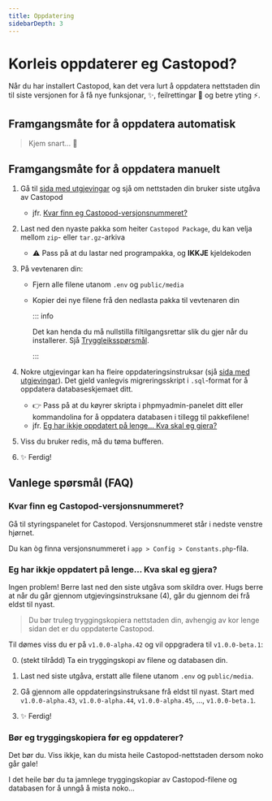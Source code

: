 ```yaml
---
title: Oppdatering
sidebarDepth: 3
---
```


# Korleis oppdaterer eg Castopod?

Når du har installert Castopod, kan det vera lurt å oppdatera nettstaden din til
siste versjonen for å få nye funksjonar, ✨, feilrettingar 🐛 og betre yting ⚡.

## Framgangsmåte for å oppdatera automatisk

> Kjem snart... 👀

## Framgangsmåte for å oppdatera manuelt

1. Gå til
   [sida med utgjevingar](https://code.castopod.org/adaures/castopod/-/releases)
   og sjå om nettstaden din bruker siste utgåva av Castopod

   - jfr.
     [Kvar finn eg Castopod-versjonsnummeret?](#where-can-i-find-my-castopod-version)

2. Last ned den nyaste pakka som heiter `Castopod Package`, du kan velja mellom
   `zip`- eller `tar.gz`-arkiva

   - ⚠️ Pass på at du lastar ned programpakka, og **IKKJE** kjeldekoden

3. På vevtenaren din:

   - Fjern alle filene utanom `.env` og `public/media`
   - Kopier dei nye filene frå den nedlasta pakka til vevtenaren din

     ::: info

     Det kan henda du må nullstilla filtilgangsrettar slik du gjer når du
     installerer. Sjå [Tryggleiksspørsmål](./security.md).

     :::

4. Nokre utgjevingar kan ha fleire oppdateringsinstruksar (sjå
   [sida med utgjevingar](https://code.castopod.org/adaures/castopod/-/releases)).
   Det gjeld vanlegvis migreringsskript i `.sql`-format for å oppdatera
   databaseskjemaet ditt.

   - 👉 Pass på at du køyrer skripta i phpmyadmin-panelet ditt eller
     kommandolina for å oppdatera databasen i tillegg til pakkefilene!
   - jfr.
     [Eg har ikkje oppdatert på lenge… Kva skal eg gjera?](#i-havent-updated-my-instance-in-a-long-time-what-should-i-do)

5. Viss du bruker redis, må du tøma bufferen.
6. ✨ Ferdig!

## Vanlege spørsmål (FAQ)

### Kvar finn eg Castopod-versjonsnummeret?

Gå til styringspanelet for Castopod. Versjonsnummeret står i nedste venstre
hjørnet.

Du kan òg finna versjonsnummeret i `app > Config > Constants.php`-fila.

### Eg har ikkje oppdatert på lenge… Kva skal eg gjera?

Ingen problem! Berre last ned den siste utgåva som skildra over. Hugs berre at
når du går gjennom utgjevingsinstruksane (4), går du gjennom dei frå eldst til
nyast.

> Du bør truleg tryggingskopiera nettstaden din, avhengig av kor lenge sidan det
> er du oppdaterte Castopod.

Til dømes viss du er på `v1.0.0-alpha.42` og vil oppgradera til `v1.0.0-beta.1`:

0. (stekt tilrådd) Ta ein tryggingskopi av filene og databasen din.

1. Last ned siste utgåva, erstatt alle filene utanom `.env` og `public/media`.

2. Gå gjennom alle oppdateringsinstruksane frå eldst til nyast. Start med
   `v1.0.0-alpha.43`, `v1.0.0-alpha.44`, `v1.0.0-alpha.45`, …, `v1.0.0-beta.1`.

3. ✨ Ferdig!

### Bør eg tryggingskopiera før eg oppdaterer?

Det bør du. Viss ikkje, kan du mista heile Castopod-nettstaden dersom noko går
gale!

I det heile bør du ta jamnlege tryggingskopiar av Castopod-filene og databasen
for å unngå å mista noko…
